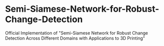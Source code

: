 # Semi-Siamese-Network-for-Robust-Change-Detection
Official Implementation of "Semi-Siamese Network for Robust Change Detection Across Different Domains with Applications to 3D Printing"
